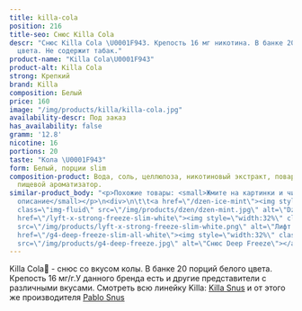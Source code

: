 ```yaml
---
title: killa-cola
position: 216
title-seo: Снюс Killa Cola
descr: "Снюс Killa Cola \U0001F943. Крепость 16 мг никотина. В банке 20 порций белого
  цвета. Не содержит табак."
product-name: "Killa Cola\U0001F943"
product-alt: Killa Cola
strong: Крепкий
brand: Killa
composition: Белый
price: 160
image: "/img/products/killa/killa-cola.jpg"
availability-descr: Под заказ
has_availability: false
gramm: '12.8'
nicotine: 16
portions: 20
taste: "Кола \U0001F943"
form: Белый, порции slim
composition-product: Вода, соль, целлюлоза, никотиновый экстракт, поваренная сода,
  пищевой ароматизатор.
similar-product_body: "<p>Похожие товары: <small>Жмите на картинки и читайте полное
  описание</small></p>\n<div>\n\t\t<a href=\"/dzen-ice-mint\"><img style=\"width:32%\"
  class=\"img-fluid\" src=\"/img/products/dzen/dzen-mint.jpg\" alt=\"Dzen Ice Mint\"></a>\n\t\t<a
  href=\"/lyft-x-strong-freeze-slim-white\"><img style=\"width:32%\" class=\"img-fluid\"
  src=\"/img/products/lyft-x-strong-freeze-slim-white.png\" alt=\"Лифт фриз\"></a>\n<a
  href=\"/g4-deep-freeze-slim-all-white\"><img style=\"width:32%\" class=\"img-fluid\"
  src=\"/img/products/g4-deep-freeze.jpg\" alt=\"Снюс Deep Freeze\"></a>\n</div>"
---
```


Killa Cola🥃 - снюс со вкусом колы. В банке 20 порций белого цвета. Крепость 16 мг/г.У данного бренда есть и другие представители c различными вкусами. Смотреть всю линейку Killa: <a href="/killa-snus">Killa Snus</a> и от этого же производителя <a href="/pablo-snus">Pablo Snus</a>